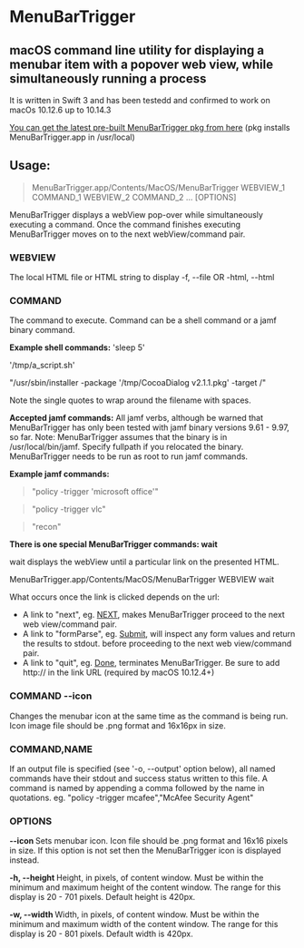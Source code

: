 # MenuBarTrigger
## macOS command line utility for displaying a menubar item with a popover web view, while simultaneously running a process
It is written in Swift 3 and has been testedd and confirmed to work on macOs 10.12.6 up to 10.14.3

[You can get the latest pre-built MenuBarTrigger pkg from here](https://s3.amazonaws.com/taniacomputer/MenuBarTrigger+v1.1.pkg) (pkg installs MenuBarTrigger.app in /usr/local) 

## Usage: 

>MenuBarTrigger.app/Contents/MacOS/MenuBarTrigger WEBVIEW_1 COMMAND_1 WEBVIEW_2 COMMAND_2 ... [OPTIONS]

MenuBarTrigger displays a webView pop-over while simultaneously executing a command. Once the command
finishes executing MenuBarTrigger moves on to the next webView/command pair.

### WEBVIEW
The local HTML file or HTML string to display
-f, --file <path to file>
OR
-html, --html <HTML string>

### COMMAND
The command to execute. Command can be a shell command or a jamf binary command.

**Example shell commands:**
'sleep 5'

'/tmp/a_script.sh'

"/usr/sbin/installer -package '/tmp/CocoaDialog v2.1.1.pkg' -target /"

Note the single quotes to wrap around the filename with spaces.

**Accepted jamf commands:**
All jamf verbs, although be warned that MenuBarTrigger has only been tested with jamf binary versions 9.61 - 9.97, so far.
Note: MenuBarTrigger assumes that the binary is in /usr/local/bin/jamf. Specify fullpath if you relocated the binary.
MenuBarTrigger needs to be run as root to run jamf commands.

**Example jamf commands:**
>"policy -trigger 'microsoft office'"

>"policy -trigger vlc"

>"recon"

**There is one special MenuBarTrigger commands: wait**

wait displays the webView until a particular link on the presented HTML.

MenuBarTrigger.app/Contents/MacOS/MenuBarTrigger WEBVIEW wait 

What occurs once the link is clicked depends on the url:
- A link to "next", eg. <a href="http://next">NEXT</a>, makes MenuBarTrigger proceed to the next web view/command pair.
- A link to "formParse", eg. <a href="http://formParse">Submit</a>, will inspect any form values and return the results to stdout. before proceeding to the next web view/command pair.
- A link to "quit", eg. <a href="http://quit">Done</a>, terminates MenuBarTrigger.
Be sure to add http:// in the link URL (required by macOS 10.12.4+)

### COMMAND --icon <Path to image file>
Changes the menubar icon at the same time as the command is being run.
Icon image file should be .png format and 16x16px in size.

### COMMAND,NAME
If an output file is specified (see '-o, --output' option below), all named commands
have their stdout and success status written to this file.
A command is named by appending a comma followed by the name in quotations.
eg. "policy -trigger mcafee","McAfee Security Agent"

### OPTIONS
**--icon <Path to image file>**
Sets menubar icon.
Icon file should be .png format and 16x16 pixels in size.
If this option is not set then the MenuBarTrigger icon is displayed instead.

**-h, --height <window height>**
Height, in pixels, of content window.
Must be within the minimum and maximum height of the content window.
The range for this display is 20 - 701 pixels.
Default height is 420px.

**-w, --width <window width>**
 Width, in pixels, of content window.
Must be within the minimum and maximum width of the content window.
The range for this display is 20 - 801 pixels.
Default width is 420px.
